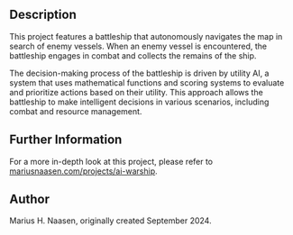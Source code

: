 ## Description

This project features a battleship that autonomously navigates the map in search of enemy vessels. When an enemy vessel is encountered, the battleship engages in combat and collects the remains of the ship.

The decision-making process of the battleship is driven by utility AI, a system that uses mathematical functions and scoring systems to evaluate and prioritize actions based on their utility. This approach allows the battleship to make intelligent decisions in various scenarios, including combat and resource management.

## Further Information

For a more in-depth look at this project, please refer to [mariusnaasen.com/projects/ai-warship](https://mariusnaasen.com/projects/ai-warship).

## Author
Marius H. Naasen, originally created September 2024.
